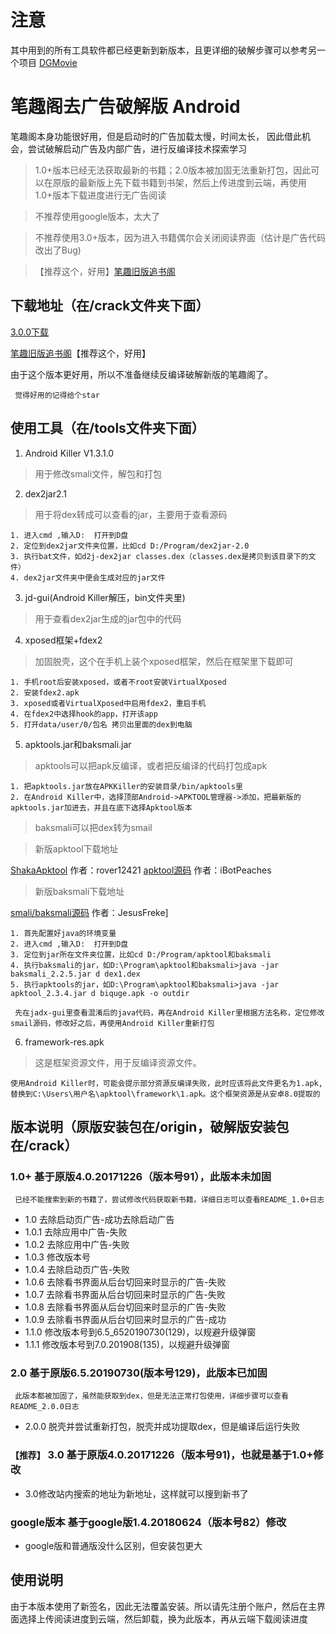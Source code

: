 # 注意
其中用到的所有工具软件都已经更新到新版本，且更详细的破解步骤可以参考另一个项目
[DGMovie](https://github.com/jqorz/DGMovie)

# 笔趣阁去广告破解版 Android 
笔趣阁本身功能很好用，但是启动时的广告加载太慢，时间太长，
因此借此机会，尝试破解启动广告及内部广告，进行反编译技术探索学习

> 1.0+版本已经无法获取最新的书籍；2.0版本被加固无法重新打包，因此可以在原版的最新版上先下载书籍到书架，然后上传进度到云端，再使用1.0+版本下载进度进行无广告阅读

> 不推荐使用google版本，太大了

> 不推荐使用3.0+版本，因为进入书籍偶尔会关闭阅读界面（估计是广告代码改出了Bug)

> 【推荐这个，好用】[笔趣旧版追书阁](http://m.app.mi.com/?word=%E6%97%A7%E7%89%88%E7%AC%94%E8%B6%A3#page=detail&id=623556)

## 下载地址（在/crack文件夹下面）
[3.0.0下载](https://github.com/jqorz/biquge_crack/tree/master/crack/3.0.0版本(基于1.0+修改)/3.0.0/biquge_crack_3.0.0.apk)

[笔趣旧版追书阁](http://m.app.mi.com/?word=%E6%97%A7%E7%89%88%E7%AC%94%E8%B6%A3#page=detail&id=623556)【推荐这个，好用】

由于这个版本更好用，所以不准备继续反编译破解新版的笔趣阁了。

` 觉得好用的记得给个star`

## 使用工具（在/tools文件夹下面）

1. Android Killer V1.3.1.0
> 用于修改smali文件，解包和打包

2. dex2jar2.1
> 用于将dex转成可以查看的jar，主要用于查看源码

    1. 进入cmd ,输入D:  打开到D盘
    2. 定位到dex2jar文件夹位置，比如cd D:/Program/dex2jar-2.0
    3. 执行bat文件，如d2j-dex2jar classes.dex（classes.dex是拷贝到该目录下的文件）
    4. dex2jar文件夹中便会生成对应的jar文件

3. jd-gui(Android Killer解压，bin文件夹里)
> 用于查看dex2jar生成的jar包中的代码

4. xposed框架+fdex2
> 加固脱壳，这个在手机上装个xposed框架，然后在框架里下载即可

    1. 手机root后安装xposed，或者不root安装VirtualXposed
    2. 安装fdex2.apk
    3. xposed或者VirtualXposed中启用fdex2，重启手机
    4. 在fdex2中选择hook的app，打开该app
    5. 打开data/user/0/包名 拷贝出里面的dex到电脑

5. apktools.jar和baksmali.jar
> apktools可以把apk反编译，或者把反编译的代码打包成apk

    1. 把apktools.jar放在APKKiller的安装目录/bin/apktools里
    2. 在Android Killer中，选择顶部Android->APKTOOL管理器->添加，把最新版的apktools.jar加进去，并且在底下选择Apktool版本
    
> baksmali可以把dex转为smail

> 新版apktool下载地址

[ShakaApktool](https://github.com/rover12421/ShakaApktool) 作者：rover12421
[apktool源码](https://github.com/iBotPeaches/Apktool)  作者：iBotPeaches

> 新版baksmali下载地址

[smali/baksmali源码](https://github.com/JesusFreke/smali) 作者：JesusFreke]

    1. 首先配置好java的环境变量
    2. 进入cmd ,输入D:  打开到D盘
    3. 定位到jar所在文件夹位置，比如cd D:/Program/apktool和baksmali
    4. 执行baksmali的jar，如D:\Program\apktool和baksmali>java -jar baksmali_2.2.5.jar d dex1.dex
    5. 执行apktools的jar，如D:\Program\apktool和baksmali>java -jar apktool_2.3.4.jar d biquge.apk -o outdir

` 先在jadx-gui里查看混淆后的java代码，再在Android Killer里根据方法名称，定位修改smail源码，修改好之后，再使用Android Killer重新打包`

6. framework-res.apk

>这是框架资源文件，用于反编译资源文件。

` 使用Android Killer时，可能会提示部分资源反编译失败，此时应该将此文件更名为1.apk,替换到C:\Users\用户名\apktool\framework\1.apk。这个框架资源是从安卓8.0提取的 `

## 版本说明（原版安装包在/origin，破解版安装包在/crack）
### 1.0+ 基于原版4.0.20171226（版本号91），此版本未加固
` 已经不能搜索到新的书籍了，尝试修改代码获取新书籍，详细日志可以查看README_1.0+日志`

- 1.0 去除启动页广告-成功去除启动广告
- 1.0.1 去除应用中广告-失败
- 1.0.2 去除应用中广告-失败
- 1.0.3 修改版本号
- 1.0.4 去除启动页广告-失败
- 1.0.6 去除看书界面从后台切回来时显示的广告-失败
- 1.0.7 去除看书界面从后台切回来时显示的广告-失败
- 1.0.8 去除看书界面从后台切回来时显示的广告-失败
- 1.0.9 去除看书界面从后台切回来时显示的广告-成功
- 1.1.0 修改版本号到6.5_6520190730(129)，以规避升级弹窗
- 1.1.1 修改版本号到7.0.201908(135)，以规避升级弹窗
### 2.0 基于原版6.5.20190730(版本号129)，此版本已加固
` 此版本都被加固了，虽然能获取到dex，但是无法正常打包使用，详细步骤可以查看README_2.0.0日志`

- 2.0.0 脱壳并尝试重新打包，脱壳并成功提取dex，但是编译后运行失败
### `【推荐】` 3.0 基于原版4.0.20171226（版本号91)，也就是基于1.0+修改

- 3.0修改站内搜索的地址为新地址，这样就可以搜到新书了

### google版本 基于google版1.4.20180624（版本号82）修改

- google版和普通版没什么区别，但安装包更大

## 使用说明
由于本版本使用了新签名，因此无法覆盖安装。所以请先注册个账户，然后在主界面选择上传阅读进度到云端，然后卸载，换为此版本，再从云端下载阅读进度
